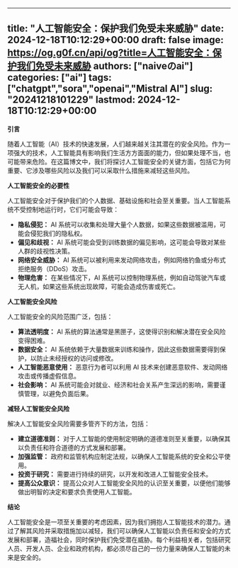 
---
title: "人工智能安全：保护我们免受未来威胁"
date: 2024-12-18T10:12:29+00:00
draft: false
image: https://og.g0f.cn/api/og?title=人工智能安全：保护我们免受未来威胁
authors: ["naiveのai"]
categories: ["ai"]
tags: ["chatgpt","sora","openai","Mistral AI"]
slug: "20241218101229"
lastmod: 2024-12-18T10:12:29+00:00
---
**引言**

随着人工智能（AI）技术的快速发展，人们越来越关注其潜在的安全风险。作为一项强大的技术，人工智能具有影响我们生活方方面面的能力，但如果处理不当，也可能带来危险。在这篇博文中，我们将探讨人工智能安全的关键方面，包括它为何重要、它涉及哪些风险以及我们可以采取什么措施来减轻这些风险。

**人工智能安全的必要性**

人工智能安全对于保护我们的个人数据、基础设施和社会至关重要。当人工智能系统不受控制地运行时，它们可能会导致：

- **隐私侵犯：** AI 系统可以收集和处理大量个人数据，如果这些数据被滥用，可能会侵犯我们的隐私权。
- **偏见和歧视：** AI 系统可能会受到训练数据的偏见影响，这可能会导致对某些人群的歧视性决策。
- **网络安全威胁：** AI 系统可以被利用来发动网络攻击，例如网络钓鱼或分布式拒绝服务（DDoS）攻击。
- **物理危害：** 在某些情况下，AI 系统可以控制物理系统，例如自动驾驶汽车或无人机，如果这些系统出现故障，可能会造成伤害或死亡。

**人工智能安全风险**

人工智能安全的风险范围广泛，包括：

- **算法透明度：** AI 系统的算法通常是黑匣子，这使得识别和解决潜在安全风险变得困难。
- **数据安全：** AI 系统依赖于大量数据来训练和操作，因此这些数据需要得到保护，以防止未经授权的访问或修改。
- **人工智能恶意使用：** 恶意行为者可以利用 AI 技术来创建恶意软件、发动网络攻击或传播虚假信息。
- **社会影响：** AI 系统可能会对就业、经济和社会关系产生深远的影响，需要谨慎管理，以避免负面后果。

**减轻人工智能安全风险**

解决人工智能安全风险需要多管齐下的方法，包括：

- **建立道德准则：** 对于人工智能的使用制定明确的道德准则至关重要，以确保其以负责任和符合道德的方式发展和部署。
- **加强监管：** 政府和监管机构应制定法规，以确保人工智能系统的安全和公平使用。
- **投资于研究：** 需要进行持续的研究，以开发和改进人工智能安全技术。
- **提高公众意识：** 提高公众对人工智能安全风险的认识至关重要，以便他们能够做出明智的决定和要求负责使用人工智能。

**结论**

人工智能安全是一项至关重要的考虑因素，因为我们拥抱人工智能技术的潜力。通过了解其风险并采取措施加以减轻，我们可以确保人工智能以负责任和安全的方式发展和部署，造福社会，同时保护我们免受潜在威胁。每个利益相关者，包括研究人员、开发人员、企业和政府机构，都必须尽自己的一份力量来确保人工智能的未来是安全的。